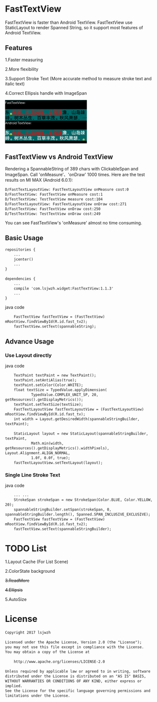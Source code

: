 # FastTextView

FastTextView is faster than Android TextView.
FastTextView use StaticLayout to render Spanned String,
so it support most features of Android TextView.


## Features
1.Faster measuring

2.More flexibility

3.Support Stroke Text
(More accurate method to measure stroke text and italic text)

4.Correct Ellipsis handle with ImageSpan

![](ellipsis.png)

## FastTextView vs Android TextView
Rendering a SpannableString of 389 chars with ClickableSpan and ImageSpan.
Call 'onMeasure'、'onDraw' 1000 times.
Here are the test results on MI MAX (Android 6.0.1):

```
D/FastTextLayoutView: FastTextLayoutView onMeasure cost:0
D/FastTextView: FastTextView onMeasure cost:1
D/TestTextView: TestTextView measure cost:104
D/FastTextLayoutView: FastTextLayoutView onDraw cost:271
D/FastTextView: FastTextView onDraw cost:250
D/TestTextView: TestTextView onDraw cost:249
```
You can see FastTextView's 'onMeasure' almost no time consuming.

## Basic Usage
```
repositories {
    ...
    jcenter()
    ...
}

dependencies {
    ...
    compile 'com.lsjwzh.widget:FastTextView:1.1.3'
    ...
}
```
java code
```
    FastTextView fastTextView = (FastTextView) mRootView.findViewById(R.id.fast_tv2);
    fastTextView.setText(spannableString);
```

## Advance Usage
### Use Layout directly
java code
```
    TextPaint textPaint = new TextPaint();
    textPaint.setAntiAlias(true);
    textPaint.setColor(Color.WHITE);
    float textSize = TypedValue.applyDimension(
            TypedValue.COMPLEX_UNIT_SP, 20, getResources().getDisplayMetrics());
    textPaint.setTextSize(textSize);
    FastTextLayoutView fastTextLayoutView = (FastTextLayoutView) mRootView.findViewById(R.id.fast_tv);
    int width = Layout.getDesiredWidth(spannableStringBuilder, textPaint);

    StaticLayout layout = new StaticLayout(spannableStringBuilder, textPaint,
            Math.min(width, getResources().getDisplayMetrics().widthPixels), Layout.Alignment.ALIGN_NORMAL,
            1.0f, 0.0f, true);
    fastTextLayoutView.setTextLayout(layout);
```

### Single Line Stroke Text
java code
```
    ... ...
    StrokeSpan strokeSpan = new StrokeSpan(Color.BLUE, Color.YELLOW, 20);
    spannableStringBuilder.setSpan(strokeSpan, 0, spannableStringBuilder.length(), Spanned.SPAN_INCLUSIVE_EXCLUSIVE);
    FastTextView fastTextView = (FastTextView) mRootView.findViewById(R.id.fast_tv2);
    fastTextView.setText(spannableStringBuilder);
```

# TODO List
1.Layout Cache (For List Scene)

2.ColorState background

<del>3.ReadMore</del>

<del>4.Ellipsis</del>

5.AutoSize

# License
```
Copyright 2017 lsjwzh

Licensed under the Apache License, Version 2.0 (the "License");
you may not use this file except in compliance with the License.
You may obtain a copy of the License at

    http://www.apache.org/licenses/LICENSE-2.0

Unless required by applicable law or agreed to in writing, software
distributed under the License is distributed on an "AS IS" BASIS,
WITHOUT WARRANTIES OR CONDITIONS OF ANY KIND, either express or implied.
See the License for the specific language governing permissions and
limitations under the License.
```